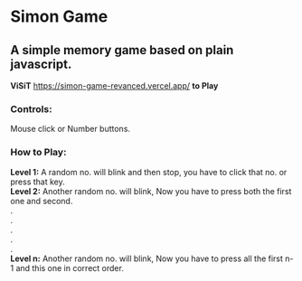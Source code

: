 # Simon Game
## A simple memory game based on plain javascript.
**ViSiT** https://simon-game-revanced.vercel.app/ **to Play**
### Controls:
Mouse click or Number buttons.

### How to Play:
**Level 1:** A random no. will blink and then stop, you have to click that no. or press that key. <br>
**Level 2:** Another random no. will blink, Now you have to press both the first one and second. <br>
.<br>
.<br>
.<br>
.<br>
.<br>
**Level n:** Another random no. will blink, Now you have to press all the first n-1 and this one in correct order. <br>



